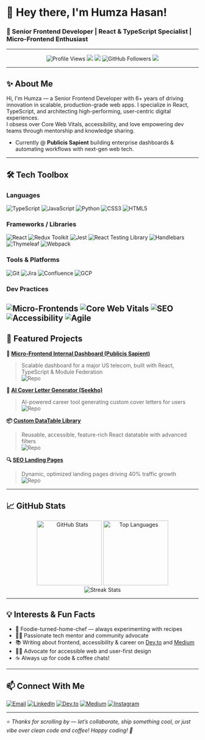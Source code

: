 <!--
      🌟 Visually Stunning Professional GitHub README for Humza Hasan 🌟
        - Snappy, dev-friendly, and full of flair!
        - Ready for your profile page!
-->

# 👋 Hey there, I'm **Humza Hasan**!  
### 🚀 Senior Frontend Developer | React & TypeScript Specialist | Micro-Frontend Enthusiast

---

<p align="center">
  <img src="https://komarev.com/ghpvc/?username=humzahasan&style=flat-square&color=blueviolet" alt="Profile Views"/>
  <img src="https://img.shields.io/badge/Frontend%20Mentor-Yes-brightgreen?style=flat-square&logo=react"/>
  <img src="https://img.shields.io/badge/Location-Noida,%20India-orange?style=flat-square&logo=google-maps"/>
  <img src="https://img.shields.io/github/followers/thehumzahasan?style=flat-square" alt="GitHub Followers"/>
  <img src="https://img.shields.io/badge/Blogger-dev.to,%20Medium-black?style=flat-square&logo=dev.to"/>
</p>

---

## ✨ About Me

Hi, I'm Humza — a Senior Frontend Developer with 6+ years of driving innovation in scalable, production-grade web apps. I specialize in React, TypeScript, and architecting high-performing, user-centric digital experiences.  
I obsess over Core Web Vitals, accessibility, and love empowering dev teams through mentorship and knowledge sharing.

- Currently @ **Publicis Sapient** building enterprise dashboards & automating workflows with next-gen web tech.

---

## 🛠️ Tech Toolbox

### **Languages**
![TypeScript](https://img.shields.io/badge/TypeScript-3178C6?style=for-the-badge&logo=typescript&logoColor=white)
![JavaScript](https://img.shields.io/badge/JavaScript-F7DF1E?style=for-the-badge&logo=javascript&logoColor=black)
![Python](https://img.shields.io/badge/Python-3776AB?style=for-the-badge&logo=python&logoColor=white)
![CSS3](https://img.shields.io/badge/CSS3-264de4?style=for-the-badge&logo=css3&logoColor=white)
![HTML5](https://img.shields.io/badge/HTML5-e34c26?style=for-the-badge&logo=html5&logoColor=white)

### **Frameworks / Libraries**
![React](https://img.shields.io/badge/React-20232a?style=for-the-badge&logo=react&logoColor=61dafb)
![Redux Toolkit](https://img.shields.io/badge/Redux%20Toolkit-764abc?style=for-the-badge&logo=redux&logoColor=white)
![Jest](https://img.shields.io/badge/Jest-c21325?style=for-the-badge&logo=jest&logoColor=white)
![React Testing Library](https://img.shields.io/badge/RTL-E33332?style=for-the-badge&logo=testing-library&logoColor=white)
![Handlebars](https://img.shields.io/badge/Handlebars-f0772b?style=for-the-badge&logo=handlebarsdotjs&logoColor=white)
![Thymeleaf](https://img.shields.io/badge/Thymeleaf-005f0f?style=for-the-badge&logo=thymeleaf&logoColor=white)
![Webpack](https://img.shields.io/badge/Webpack-8dd6f9?style=for-the-badge&logo=webpack&logoColor=white)

### **Tools & Platforms**
![Git](https://img.shields.io/badge/Git-F05032?style=for-the-badge&logo=git&logoColor=white)
![Jira](https://img.shields.io/badge/Jira-0052CC?style=for-the-badge&logo=jira&logoColor=white)
![Confluence](https://img.shields.io/badge/Confluence-172B4D?style=for-the-badge&logo=confluence&logoColor=white)
![GCP](https://img.shields.io/badge/GCP-4285F4?style=for-the-badge&logo=google-cloud&logoColor=white)

### **Dev Practices**
![Micro-Frontends](https://img.shields.io/badge/Micro--Frontends-0066ff?style=for-the-badge&logo=webpack&logoColor=white)
![Core Web Vitals](https://img.shields.io/badge/Core%20Web%20Vitals-green?style=for-the-badge)
![SEO](https://img.shields.io/badge/SEO-0A66C2?style=for-the-badge&logo=searchengineland&logoColor=white)
![Accessibility](https://img.shields.io/badge/Accessibility-AA0288?style=for-the-badge&logo=w3c&logoColor=white)
![Agile](https://img.shields.io/badge/Agile-6F42C1?style=for-the-badge&logo=scrumalliance&logoColor=white)
---

## 🌟 Featured Projects

**🚀 [Micro-Frontend Internal Dashboard (Publicis Sapient)](https://github.com/thehumzahasan)**  
> Scalable dashboard for a major US telecom, built with React, TypeScript & Module Federation  
![Repo](https://img.shields.io/badge/GitHub-Private-black?style=flat&logo=github)

**🧠 [AI Cover Letter Generator (Seekho)](https://github.com/thehumzahasan/seekho-ai-cover-letter)**  
> AI-powered career tool generating custom cover letters for users  
![Repo](https://img.shields.io/badge/Major%20Feature-Code-yellow?style=flat&logo=github)

**📦 [Custom DataTable Library](https://github.com/thehumzahasan/custom-datatable)**  
> Reusable, accessible, feature-rich React datatable with advanced filters  
![Repo](https://img.shields.io/badge/GitHub-Code-blue?style=flat&logo=github)

**🔍 [SEO Landing Pages](https://github.com/thehumzahasan/seo-landing-pages)**  
> Dynamic, optimized landing pages driving 40% traffic growth  
![Repo](https://img.shields.io/badge/SEO-Boost-brightgreen?style=flat&logo=google)

---

## 📈 GitHub Stats

<p align="center">
  <img src="https://github-readme-stats.vercel.app/api?username=humzahasan&show_icons=true&theme=radical" alt="GitHub Stats" height="170"/>
  <img src="https://github-readme-stats.vercel.app/api/top-langs/?username=humzahasan&layout=compact&theme=radical" alt="Top Languages" height="170"/>
  <br>
  <img src="https://github-readme-streak-stats.herokuapp.com/?user=humzahasan&theme=radical" alt="Streak Stats"/>
  <br>
<!--   <img src="https://github-profile-trophy.vercel.app/?username=humzahasan&theme=radical&margin-w=10" alt="Trophies" height="140"/> -->
</p>

---

## 💡 Interests & Fun Facts

- 🍳 Foodie-turned-home-chef — always experimenting with recipes  
- 👨‍💻 Passionate tech mentor and community advocate  
- 📚 Writing about frontend, accessibility & career on [Dev.to](https://dev.to/thehumzahasan) and [Medium](https://medium.com/@humzahasan)  
- 🧑‍🏫 Advocate for accessible web and user-first design  
- ☕️ Always up for code & coffee chats!

---

## 📫 Connect With Me

[![Email](https://img.shields.io/badge/Email-humzahasan2101@gmail.com-D14836?style=flat-square&logo=gmail&logoColor=white)](mailto:humzahasan2101@gmail.com)
[![LinkedIn](https://img.shields.io/badge/LinkedIn-humza--hasan-blue?style=flat-square&logo=linkedin)](https://www.linkedin.com/in/humza-hasan)
[![Dev.to](https://img.shields.io/badge/Dev.to-Blog-black?style=flat-square&logo=dev.to)](https://dev.to/thehumzahasan)
[![Medium](https://img.shields.io/badge/Medium-Blog-12100E?style=flat-square&logo=medium&logoColor=white)](https://medium.com/@humzahasan)
[![Instagram](https://img.shields.io/badge/Instagram-codewithbravopy-E4405F?style=flat-square&logo=instagram&logoColor=white)](https://www.instagram.com/codewithbravopy/)

---

⭐️ *Thanks for scrolling by — let’s collaborate, ship something cool, or just vibe over clean code and coffee! Happy coding! 🚀*

